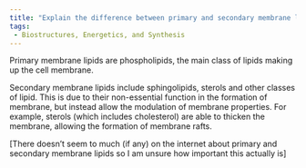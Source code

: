 ```yaml
---
title: "Explain the difference between primary and secondary membrane lipids."
tags:
 - Biostructures, Energetics, and Synthesis
---
```

Primary membrane lipids are phospholipids, the main class of lipids making up the cell membrane. 

Secondary membrane lipids include sphingolipids, sterols and other classes of lipid. This is due to their non-essential function in the formation of membrane, but instead allow the modulation of membrane properties. For example, sterols (which includes cholesterol) are able to thicken the membrane, allowing the formation of membrane rafts. 

[There doesn’t seem to much (if any) on the internet about primary and secondary membrane lipids so I am unsure how important this actually is]
